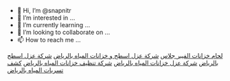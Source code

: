 - 👋 Hi, I’m @snapnitr
- 👀 I’m interested in ...
- 🌱 I’m currently learning ...
- 💞️ I’m looking to collaborate on ...
- 📫 How to reach me ...

<!---
snapnitr/snapnitr is a ✨ special ✨ repository because its `README.md` (this file) appears on your GitHub profile.
You can click the Preview link to take a look at your changes.
--->
<a href="https://aemalsiana.com/%d9%84%d8%ad%d8%a7%d9%85-%d8%ae%d8%b2%d8%a7%d9%86%d8%a7%d8%aa-%d9%81%d9%8a%d8%a8%d8%b1-%d8%ac%d9%84%d8%a7%d8%b3/">لحام خزانات الفيبر جلاس</a>
<a href="https://aemalsiana.com/%d8%b4%d8%b1%d9%83%d8%a9-%d8%b9%d8%b2%d9%84-%d8%a7%d8%b3%d8%b7%d8%ad-%d9%88-%d8%ae%d8%b2%d8%a7%d9%86%d8%a7%d8%aa-%d8%a7%d9%84%d9%85%d9%8a%d8%a7%d9%87-%d8%a8%d8%a7%d9%84%d8%b1%d9%8a%d8%a7%d8%b6/">شركة عزل اسطح و خزانات المياه بالرياض</a>
<a href="https://aemalsiana.com/%d8%b4%d8%b1%d9%83%d8%a9-%d8%b9%d8%b2%d9%84-%d8%a7%d8%b3%d8%b7%d8%ad-%d8%a8%d8%a7%d9%84%d8%b1%d9%8a%d8%a7%d8%b6/">شركة عزل اسطح بالرياض</a>
<a href="https://aemalsiana.com/%d8%b4%d8%b1%d9%83%d8%a9-%d8%b9%d8%b2%d9%84-%d8%ae%d8%b2%d8%a7%d9%86%d8%a7%d8%aa-%d8%a7%d9%84%d9%85%d9%8a%d8%a7%d9%87-%d8%a8%d8%a7%d9%84%d8%b1%d9%8a%d8%a7%d8%b6/">شركة عزل خزانات المياه بالرياض</a>
<a href="https://aemalsiana.com/%d8%b4%d8%b1%d9%83%d8%a9-%d8%aa%d9%86%d8%b8%d9%8a%d9%81-%d8%ae%d8%b2%d8%a7%d9%86%d8%a7%d8%aa-%d8%a7%d9%84%d9%85%d9%8a%d8%a7%d9%87-%d8%a8%d8%a7%d9%84%d8%b1%d9%8a%d8%a7%d8%b6-_%d8%b4%d8%b1%d9%83%d8%a9/">شركة تنظيف خزانات المياه بالرياض</a>
<a href="https://aemalsiana.com/%d8%b4%d8%b1%d9%83%d8%a9-%d9%83%d8%b4%d9%81-%d8%aa%d8%b3%d8%b1%d8%a8%d8%a7%d8%aa-%d8%a7%d9%84%d9%85%d9%8a%d8%a7%d9%87-%d8%a8%d8%a7%d9%84%d8%b1%d9%8a%d8%a7%d8%b6/">كشف تسربات المياه بالرياض</a>
